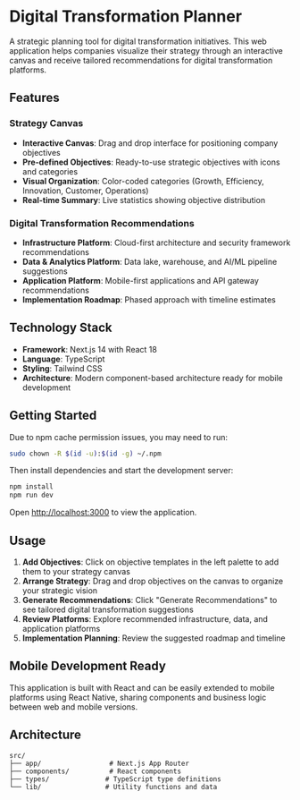 # Digital Transformation Planner

A strategic planning tool for digital transformation initiatives. This web application helps companies visualize their strategy through an interactive canvas and receive tailored recommendations for digital transformation platforms.

## Features

### Strategy Canvas
- **Interactive Canvas**: Drag and drop interface for positioning company objectives
- **Pre-defined Objectives**: Ready-to-use strategic objectives with icons and categories
- **Visual Organization**: Color-coded categories (Growth, Efficiency, Innovation, Customer, Operations)
- **Real-time Summary**: Live statistics showing objective distribution

### Digital Transformation Recommendations
- **Infrastructure Platform**: Cloud-first architecture and security framework recommendations
- **Data & Analytics Platform**: Data lake, warehouse, and AI/ML pipeline suggestions  
- **Application Platform**: Mobile-first applications and API gateway recommendations
- **Implementation Roadmap**: Phased approach with timeline estimates

## Technology Stack

- **Framework**: Next.js 14 with React 18
- **Language**: TypeScript
- **Styling**: Tailwind CSS
- **Architecture**: Modern component-based architecture ready for mobile development

## Getting Started

Due to npm cache permission issues, you may need to run:
```bash
sudo chown -R $(id -u):$(id -g) ~/.npm
```

Then install dependencies and start the development server:
```bash
npm install
npm run dev
```

Open [http://localhost:3000](http://localhost:3000) to view the application.

## Usage

1. **Add Objectives**: Click on objective templates in the left palette to add them to your strategy canvas
2. **Arrange Strategy**: Drag and drop objectives on the canvas to organize your strategic vision
3. **Generate Recommendations**: Click "Generate Recommendations" to see tailored digital transformation suggestions
4. **Review Platforms**: Explore recommended infrastructure, data, and application platforms
5. **Implementation Planning**: Review the suggested roadmap and timeline

## Mobile Development Ready

This application is built with React and can be easily extended to mobile platforms using React Native, sharing components and business logic between web and mobile versions.

## Architecture

```
src/
├── app/                 # Next.js App Router
├── components/          # React components
├── types/              # TypeScript type definitions
└── lib/                # Utility functions and data
```